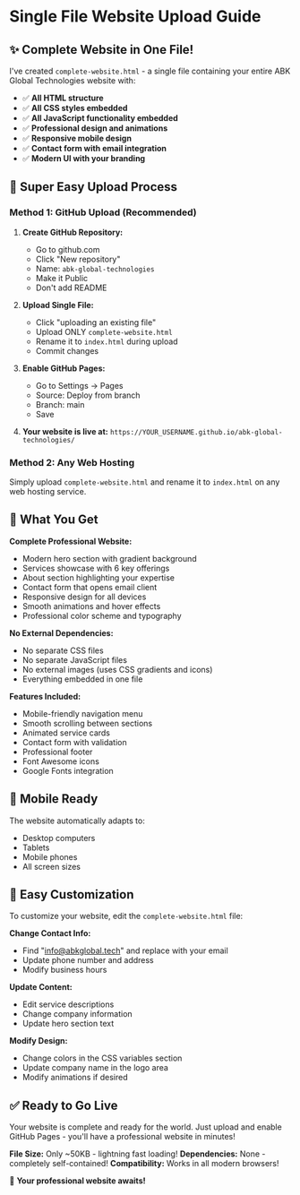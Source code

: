# Single File Website Upload Guide

## ✨ Complete Website in One File!

I've created `complete-website.html` - a single file containing your entire ABK Global Technologies website with:

- ✅ **All HTML structure**
- ✅ **All CSS styles embedded**
- ✅ **All JavaScript functionality embedded**
- ✅ **Professional design and animations**
- ✅ **Responsive mobile design**
- ✅ **Contact form with email integration**
- ✅ **Modern UI with your branding**

## 🚀 Super Easy Upload Process

### Method 1: GitHub Upload (Recommended)

1. **Create GitHub Repository:**
   - Go to github.com
   - Click "New repository"
   - Name: `abk-global-technologies`
   - Make it Public
   - Don't add README

2. **Upload Single File:**
   - Click "uploading an existing file"
   - Upload ONLY `complete-website.html`
   - Rename it to `index.html` during upload
   - Commit changes

3. **Enable GitHub Pages:**
   - Go to Settings → Pages
   - Source: Deploy from branch
   - Branch: main
   - Save

4. **Your website is live at:**
   `https://YOUR_USERNAME.github.io/abk-global-technologies/`

### Method 2: Any Web Hosting

Simply upload `complete-website.html` and rename it to `index.html` on any web hosting service.

## 🎯 What You Get

**Complete Professional Website:**
- Modern hero section with gradient background
- Services showcase with 6 key offerings
- About section highlighting your expertise
- Contact form that opens email client
- Responsive design for all devices
- Smooth animations and hover effects
- Professional color scheme and typography

**No External Dependencies:**
- No separate CSS files
- No separate JavaScript files
- No external images (uses CSS gradients and icons)
- Everything embedded in one file

**Features Included:**
- Mobile-friendly navigation menu
- Smooth scrolling between sections
- Animated service cards
- Contact form with validation
- Professional footer
- Font Awesome icons
- Google Fonts integration

## 📱 Mobile Ready

The website automatically adapts to:
- Desktop computers
- Tablets
- Mobile phones
- All screen sizes

## 🔧 Easy Customization

To customize your website, edit the `complete-website.html` file:

**Change Contact Info:**
- Find "info@abkglobal.tech" and replace with your email
- Update phone number and address
- Modify business hours

**Update Content:**
- Edit service descriptions
- Change company information
- Update hero section text

**Modify Design:**
- Change colors in the CSS variables section
- Update company name in the logo area
- Modify animations if desired

## ✅ Ready to Go Live

Your website is complete and ready for the world. Just upload and enable GitHub Pages - you'll have a professional website in minutes!

**File Size:** Only ~50KB - lightning fast loading!
**Dependencies:** None - completely self-contained!
**Compatibility:** Works in all modern browsers!

🎉 **Your professional website awaits!**
